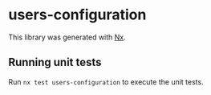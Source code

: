 # users-configuration

This library was generated with [Nx](https://nx.dev).

## Running unit tests

Run `nx test users-configuration` to execute the unit tests.
